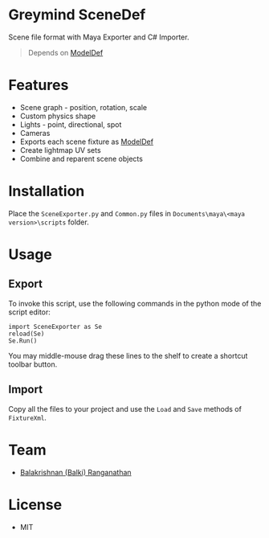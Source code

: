 # Greymind SceneDef
Scene file format with Maya Exporter and C# Importer.
> Depends on [ModelDef](https://github.com/greymind/ModelDef)

# Features
* Scene graph - position, rotation, scale
* Custom physics shape
* Lights - point, directional, spot
* Cameras
* Exports each scene fixture as [ModelDef](https://github.com/greymind/ModelDef)
* Create lightmap UV sets
* Combine and reparent scene objects

# Installation
Place the `SceneExporter.py` and `Common.py` files in `Documents\maya\<maya version>\scripts` folder.

# Usage

## Export
To invoke this script, use the following commands in the python mode of the script editor:
```
import SceneExporter as Se
reload(Se)
Se.Run()
```
You may middle-mouse drag these lines to the shelf to create a shortcut toolbar button.

## Import
Copy all the files to your project and use the `Load` and `Save` methods of `FixtureXml`.

# Team
* [Balakrishnan (Balki) Ranganathan](http://greymind.com)

# License
* MIT

